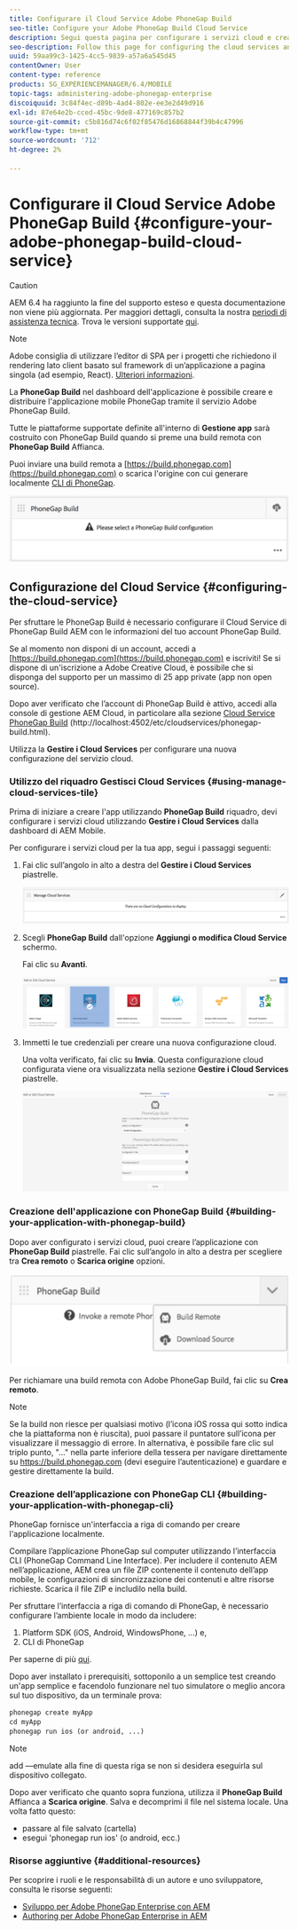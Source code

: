 ```yaml
---
title: Configurare il Cloud Service Adobe PhoneGap Build
seo-title: Configure your Adobe PhoneGap Build Cloud Service
description: Segui questa pagina per configurare i servizi cloud e creare la tua applicazione con la build PhoneGap.
seo-description: Follow this page for configuring the cloud services and building your application with PhoneGap build.
uuid: 59aa99c3-1425-4cc5-9839-a57a6a545d45
contentOwner: User
content-type: reference
products: SG_EXPERIENCEMANAGER/6.4/MOBILE
topic-tags: administering-adobe-phonegap-enterprise
discoiquuid: 3c84f4ec-d89b-4ad4-802e-ee3e2d49d916
exl-id: 87e64e2b-cced-45bc-9de8-477169c857b2
source-git-commit: c5b816d74c6f02f85476d16868844f39b4c47996
workflow-type: tm+mt
source-wordcount: '712'
ht-degree: 2%

---
```


# Configurare il Cloud Service Adobe PhoneGap Build {#configure-your-adobe-phonegap-build-cloud-service}

>[!CAUTION]
>
>AEM 6.4 ha raggiunto la fine del supporto esteso e questa documentazione non viene più aggiornata. Per maggiori dettagli, consulta la nostra [periodi di assistenza tecnica](https://helpx.adobe.com/it/support/programs/eol-matrix.html). Trova le versioni supportate [qui](https://experienceleague.adobe.com/docs/).

>[!NOTE]
>
>Adobe consiglia di utilizzare l’editor di SPA per i progetti che richiedono il rendering lato client basato sul framework di un’applicazione a pagina singola (ad esempio, React). [Ulteriori informazioni](/help/sites-developing/spa-overview.md).

La **PhoneGap Build** nel dashboard dell&#39;applicazione è possibile creare e distribuire l&#39;applicazione mobile PhoneGap tramite il servizio Adobe PhoneGap Build.

Tutte le piattaforme supportate definite all&#39;interno di **Gestione app** sarà costruito con PhoneGap Build quando si preme una build remota con **PhoneGap Build** Affianca.

Puoi inviare una build remota a [https://build.phonegap.com](https://build.phonegap.com) o scarica l&#39;origine con cui generare localmente [CLI di PhoneGap](https://docs.phonegap.com/references/phonegap-cli/).

![PhoneGap Build](assets/chlimage_1-60.png)

## Configurazione del Cloud Service {#configuring-the-cloud-service}

Per sfruttare le PhoneGap Build è necessario configurare il Cloud Service di PhoneGap Build AEM con le informazioni del tuo account PhoneGap Build.

Se al momento non disponi di un account, accedi a [https://build.phonegap.com](https://build.phonegap.com) e iscriviti! Se si dispone di un&#39;iscrizione a Adobe Creative Cloud, è possibile che si disponga del supporto per un massimo di 25 app private (app non open source).

Dopo aver verificato che l’account di PhoneGap Build è attivo, accedi alla console di gestione AEM Cloud, in particolare alla sezione [Cloud Service PhoneGap Build](http://localhost:4502/etc/cloudservices/phonegap-build.html) (http://localhost:4502/etc/cloudservices/phonegap-build.html).

Utilizza la **Gestire i Cloud Services** per configurare una nuova configurazione del servizio cloud.

### Utilizzo del riquadro Gestisci Cloud Services {#using-manage-cloud-services-tile}

Prima di iniziare a creare l&#39;app utilizzando **PhoneGap Build** riquadro, devi configurare i servizi cloud utilizzando **Gestire i Cloud Services** dalla dashboard di AEM Mobile.

Per configurare i servizi cloud per la tua app, segui i passaggi seguenti:

1. Fai clic sull’angolo in alto a destra del **Gestire i Cloud Services** piastrelle.

   ![chlimage_1-61](assets/chlimage_1-61.png)

1. Scegli **PhoneGap Build** dall&#39;opzione **Aggiungi o modifica Cloud Service** schermo.

   Fai clic su **Avanti**.

   ![chlimage_1-62](assets/chlimage_1-62.png)

1. Immetti le tue credenziali per creare una nuova configurazione cloud.

   Una volta verificato, fai clic su **Invia**. Questa configurazione cloud configurata viene ora visualizzata nella sezione **Gestire i Cloud Services** piastrelle.

   ![chlimage_1-63](assets/chlimage_1-63.png)

### Creazione dell&#39;applicazione con PhoneGap Build {#building-your-application-with-phonegap-build}

Dopo aver configurato i servizi cloud, puoi creare l’applicazione con **PhoneGap Build** piastrelle. Fai clic sull’angolo in alto a destra per scegliere tra **Crea remoto** o **Scarica origine** opzioni.

![chlimage_1-64](assets/chlimage_1-64.png)

Per richiamare una build remota con Adobe PhoneGap Build, fai clic su **Crea remoto**.

>[!NOTE]
>
>Se la build non riesce per qualsiasi motivo (l’icona iOS rossa qui sotto indica che la piattaforma non è riuscita), puoi passare il puntatore sull’icona per visualizzare il messaggio di errore. In alternativa, è possibile fare clic sul triplo punto, &quot;...&quot; nella parte inferiore della tessera per navigare direttamente su https://build.phonegap.com (devi eseguire l’autenticazione) e guardare e gestire direttamente la build.

### Creazione dell’applicazione con PhoneGap CLI {#building-your-application-with-phonegap-cli}

PhoneGap fornisce un&#39;interfaccia a riga di comando per creare l&#39;applicazione localmente.

Compilare l’applicazione PhoneGap sul computer utilizzando l’interfaccia CLI (PhoneGap Command Line Interface). Per includere il contenuto AEM nell’applicazione, AEM crea un file ZIP contenente il contenuto dell’app mobile, le configurazioni di sincronizzazione dei contenuti e altre risorse richieste. Scarica il file ZIP e includilo nella build.

Per sfruttare l’interfaccia a riga di comando di PhoneGap, è necessario configurare l’ambiente locale in modo da includere:

1. Platform SDK (iOS, Android, WindowsPhone, ...) e,
1. CLI di PhoneGap

Per saperne di più [qui](https://docs.phonegap.com/references/phonegap-cli/).

Dopo aver installato i prerequisiti, sottoponilo a un semplice test creando un&#39;app semplice e facendolo funzionare nel tuo simulatore o meglio ancora sul tuo dispositivo, da un terminale prova:

```xml
phonegap create myApp
cd myApp
phonegap run ios (or android, ...)
```

>[!NOTE]
>
>add —emulate alla fine di questa riga se non si desidera eseguirla sul dispositivo collegato.

Dopo aver verificato che quanto sopra funziona, utilizza il **PhoneGap Build** Affianca a **Scarica origine**. Salva e decomprimi il file nel sistema locale. Una volta fatto questo:

* passare al file salvato (cartella)
* esegui &#39;phonegap run ios&#39; (o android, ecc.)

### Risorse aggiuntive {#additional-resources}

Per scoprire i ruoli e le responsabilità di un autore e uno sviluppatore, consulta le risorse seguenti:

* [Sviluppo per Adobe PhoneGap Enterprise con AEM](/help/mobile/developing-in-phonegap.md)
* [Authoring per Adobe PhoneGap Enterprise in AEM](/help/mobile/phonegap.md)
